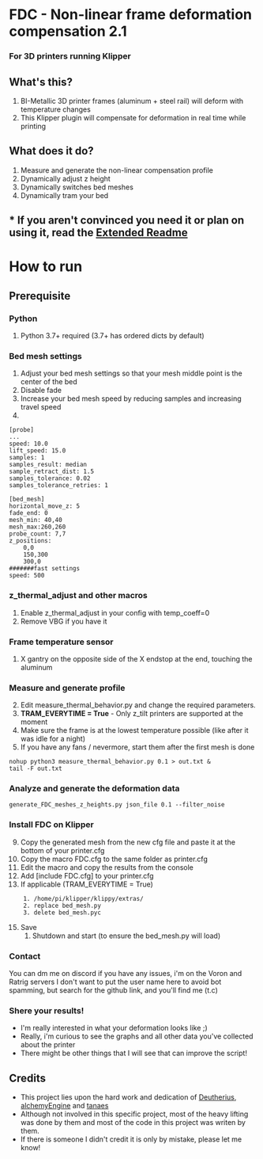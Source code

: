 # FDC - Non-linear frame deformation compensation 2.1
### For 3D printers running Klipper

## What's this?
1. BI-Metallic 3D printer frames (aluminum + steel rail) will deform with temperature changes
2. This Klipper plugin will compensate for deformation in real time while printing

## What does it do?
1. Measure and generate the non-linear compensation profile
2. Dynamically adjust z height
3. Dynamically switches bed meshes
4. Dynamically tram your bed


## * If you aren't convinced you need it or plan on using it, read the [Extended Readme](README_EXTENDED.md)



# How to run 
## Prerequisite
### Python
 1. Python 3.7+ required (3.7+ has ordered dicts by default)
### Bed mesh settings
1. Adjust your bed mesh settings so that your mesh middle point is the center of the bed
2. Disable fade
3. Increase your bed mesh speed by reducing samples and increasing travel speed
4. 
```
[probe]
...
speed: 10.0
lift_speed: 15.0
samples: 1
samples_result: median
sample_retract_dist: 1.5
samples_tolerance: 0.02
samples_tolerance_retries: 1
```
```
[bed_mesh]
horizontal_move_z: 5
fade_end: 0
mesh_min: 40,40
mesh_max:260,260
probe_count: 7,7
z_positions:
	0,0
	150,300
	300,0
#######fast settings
speed: 500
```

### z_thermal_adjust and other macros
1. Enable z_thermal_adjust in your config with temp_coeff=0
2. Remove VBG if you have it

### Frame temperature sensor
1. X gantry on the opposite side of the X endstop at the end, touching the aluminum

### Measure and generate profile
 2. Edit measure_thermal_behavior.py and change the required parameters.
 5. <b>TRAM_EVERYTIME = True</b> - Only z_tilt printers are supported at the moment
 6. Make sure the frame is at the lowest temperature possible (like after it was idle for a night)
 7. If you have any fans / nevermore, start them after the first mesh is done

```
nohup python3 measure_thermal_behavior.py 0.1 > out.txt &
tail -F out.txt
```

### Analyze and generate the deformation data
```
generate_FDC_meshes_z_heights.py json_file 0.1 --filter_noise
```
      
### Install FDC on Klipper
9. Copy the generated mesh from the new cfg file and paste it at the bottom of your printer.cfg
10. Copy the macro FDC.cfg to the same folder as printer.cfg
11. Edit the macro and copy the results from the console
12. Add [include FDC.cfg] to your printer.cfg
13. If applicable (TRAM_EVERYTIME = True)
```
    1. /home/pi/klipper/klippy/extras/
    2. replace bed_mesh.py
    3. delete bed_mesh.pyc
```
15. Save
    1. Shutdown and start (to ensure the bed_mesh.py will load)

### Contact
You can dm me on discord if you have any issues, i'm on the Voron and Ratrig servers
I don't want to put the user name here to avoid bot spamming, but search for the github link, and you'll find me (t.c)

### Shere your results!
* I'm really interested in what your deformation looks like ;)
* Really, i'm curious to see the graphs and all other data you've collected about the printer
* There might be other things that I will see that can improve the script!

## Credits
* This project lies upon the hard work and dedication of [Deutherius](https://github.com/Deutherius), [alchemyEngine](https://github.com/alchemyEngine) and [tanaes]( https://github.com/tanaes)
* Although not involved in this specific project, most of the heavy lifting was done by them and most of the code in this project was writen by them.
* If there is someone I didn't credit it is only by mistake, please let me know!